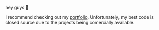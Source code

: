 hey guys 👋

I recommend checking out my [portfolio](https://landonharter.me). Unfortunately, my best code is closed source due to the projects being comercially available.
